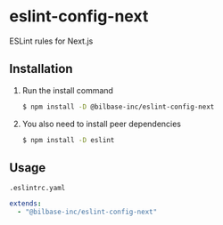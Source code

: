 # eslint-config-next
ESLint rules for Next.js

## Installation

1. Run the install command
   ```bash
   $ npm install -D @bilbase-inc/eslint-config-next
   ```
2. You also need to install peer dependencies
   ```bash
   $ npm install -D eslint
   ```

## Usage

`.eslintrc.yaml`

```yaml
extends:
  - "@bilbase-inc/eslint-config-next"
```
